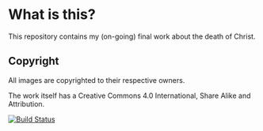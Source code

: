 What is this?
=============

This repository contains my (on-going) final work about the death of Christ.

Copyright
---------

All images are copyrighted to their respective owners.

The work itself has a Creative Commons 4.0 International, Share Alike and Attribution.

[![Build Status](https://travis-ci.org/jouyt/tfg.svg?branch=master)](https://travis-ci.org/jouyt/tfg)
